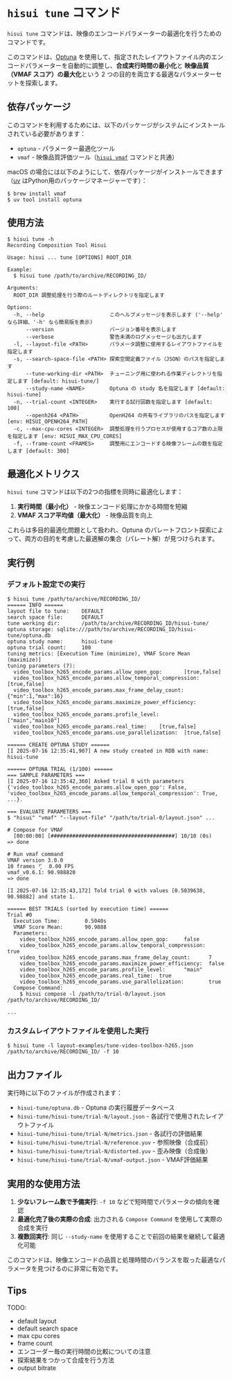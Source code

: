 # `hisui tune` コマンド

`hisui tune` コマンドは、映像のエンコードパラメーターの最適化を行うためのコマンドです。

このコマンドは、[Optuna](https://optuna.org/) を使用して、指定されたレイアウトファイル内のエンコードパラメーターを自動的に調整し、**合成実行時間の最小化**と **映像品質（VMAF スコア）の最大化**という 2 つの目的を両立する最適なパラメーターセットを探索します。

## 依存パッケージ

このコマンドを利用するためには、以下のパッケージがシステムにインストールされている必要があります：

- `optuna` - パラメーター最適化ツール
- `vmaf` - 映像品質評価ツール（[`hisui vmaf`](command_vmaf.md) コマンドと共通）

macOS の場合には以下のようにして、依存パッケージがインストールできます
（[uv](https://docs.astral.sh/uv/) はPython用のパッケージマネージャーです）：

```console
$ brew install vmaf
$ uv tool install optuna
```

## 使用方法

```console
$ hisui tune -h
Recording Composition Tool Hisui

Usage: hisui ... tune [OPTIONS] ROOT_DIR

Example:
  $ hisui tune /path/to/archive/RECORDING_ID/

Arguments:
  ROOT_DIR 調整処理を行う際のルートディレクトリを指定します

Options:
  -h, --help                     このヘルプメッセージを表示します ('--help' なら詳細、'-h' なら簡易版を表示)
      --version                  バージョン番号を表示します
      --verbose                  警告未満のログメッセージも出力します
  -l, --layout-file <PATH>       パラメータ調整に使用するレイアウトファイルを指定します
  -s, --search-space-file <PATH> 探索空間定義ファイル（JSON）のパスを指定します
      --tune-working-dir <PATH>  チューニング用に使われる作業ディレクトリを指定します [default: hisui-tune/]
      --study-name <NAME>        Optuna の study 名を指定します [default: hisui-tune]
  -n, --trial-count <INTEGER>    実行する試行回数を指定します [default: 100]
      --openh264 <PATH>          OpenH264 の共有ライブラリのパスを指定します [env: HISUI_OPENH264_PATH]
  -c, --max-cpu-cores <INTEGER>  調整処理を行うプロセスが使用するコア数の上限を指定します [env: HISUI_MAX_CPU_CORES]
  -f, --frame-count <FRAMES>     調整用にエンコードする映像フレームの数を指定します [default: 300]
```

## 最適化メトリクス

`hisui tune` コマンドは以下の2つの指標を同時に最適化します：

1. **実行時間（最小化）** - 映像エンコード処理にかかる時間を短縮
2. **VMAF スコア平均値（最大化）** - 映像品質を向上

これらは多目的最適化問題として扱われ、Optuna のパレートフロント探索によって、両方の目的を考慮した最適解の集合（パレート解）が見つけられます。

## 実行例


### デフォルト設定での実行

```console
$ hisui tune /path/to/archive/RECORDING_ID/
====== INFO ======
layout file to tune:    DEFAULT
search space file:      DEFAULT
tune working dir:       /path/to/archive/RECORDING_ID/hisui-tune/
optuna storage: sqlite:///path/to/archive/RECORDING_ID/hisui-tune/optuna.db
optuna study name:      hisui-tune
optuna trial count:     100
tuning metrics: [Execution Time (minimize), VMAF Score Mean (maximize)]
tuning parameters (7):
  video_toolbox_h265_encode_params.allow_open_gop:       [true,false]
  video_toolbox_h265_encode_params.allow_temporal_compression:   [true,false]
  video_toolbox_h265_encode_params.max_frame_delay_count:        {"min":1,"max":16}
  video_toolbox_h265_encode_params.maximize_power_efficiency:    [true,false]
  video_toolbox_h265_encode_params.profile_level:        ["main","main10"]
  video_toolbox_h265_encode_params.real_time:    [true,false]
  video_toolbox_h265_encode_params.use_parallelization:  [true,false]

====== CREATE OPTUNA STUDY ======
[I 2025-07-16 12:35:41,907] A new study created in RDB with name: hisui-tune

====== OPTUNA TRIAL (1/100) ======
=== SAMPLE PARAMETERS ===
[I 2025-07-16 12:35:42,360] Asked trial 0 with parameters {'video_toolbox_h265_encode_params.allow_open_gop': False, 'video_toolbox_h265_encode_params.allow_temporal_compression': True, ...}.

=== EVALUATE PARAMETERS ===
$ "hisui" "vmaf" "--layout-file" "/path/to/trial-0/layout.json" ...

# Compose for VMAF
  [00:00:00] [########################################] 10/10 (0s)
=> done

# Run vmaf command
VMAF version 3.0.0
10 frames ⢋⠀ 0.00 FPS
vmaf_v0.6.1: 90.988820
=> done

[I 2025-07-16 12:35:43,172] Told trial 0 with values [0.5039638, 90.98882] and state 1.

====== BEST TRIALS (sorted by execution time) ======
Trial #0
  Execution Time:        0.5040s
  VMAF Score Mean:       90.9888
  Parameters:
    video_toolbox_h265_encode_params.allow_open_gop:     false
    video_toolbox_h265_encode_params.allow_temporal_compression:         true
    video_toolbox_h265_encode_params.max_frame_delay_count:      7
    video_toolbox_h265_encode_params.maximize_power_efficiency:  false
    video_toolbox_h265_encode_params.profile_level:      "main"
    video_toolbox_h265_encode_params.real_time:  true
    video_toolbox_h265_encode_params.use_parallelization:        true
  Compose Command:
    $ hisui compose -l /path/to/trial-0/layout.json /path/to/archive/RECORDING_ID/

...
```

### カスタムレイアウトファイルを使用した実行

```console
$ hisui tune -l layout-examples/tune-video-toolbox-h265.json /path/to/archive/RECORDING_ID/ -f 10
```

## 出力ファイル

実行時に以下のファイルが作成されます：

- `hisui-tune/optuna.db` - Optuna の実行履歴データベース
- `hisui-tune/hisui-tune/trial-N/layout.json` - 各試行で使用されたレイアウトファイル
- `hisui-tune/hisui-tune/trial-N/metrics.json` - 各試行の評価結果
- `hisui-tune/hisui-tune/trial-N/reference.yuv` - 参照映像（合成前）
- `hisui-tune/hisui-tune/trial-N/distorted.yuv` - 歪み映像（合成後）
- `hisui-tune/hisui-tune/trial-N/vmaf-output.json` - VMAF評価結果

## 実用的な使用方法

1. **少ないフレーム数で予備実行**: `-f 10` などで短時間でパラメータの傾向を確認
2. **最適化完了後の実際の合成**: 出力される `Compose Command` を使用して実際の合成を実行
3. **複数回実行**: 同じ `--study-name` を使用することで前回の結果を継続して最適化可能

このコマンドは、映像エンコードの品質と処理時間のバランスを取った最適なパラメータを見つけるのに非常に有効です。

## Tips

TODO:
- default layout
- default search space
- max cpu cores
- frame count
- エンコーダー毎の実行時間の比較についての注意
- 探索結果をつかって合成を行う方法
- output bitrate
